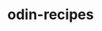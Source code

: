 # odin-recipes

<!-- This project consists on creating a main index page which will have links to a few recipes.

By the end of it I would be able to demonstrate the following skills
1. Builde an index page
2. Create Titles and paragraphs
3. Create Hyperlinks to other websites or relative to my website
4. Add images to the website
5. create Order and Unordered lists with list items-->
